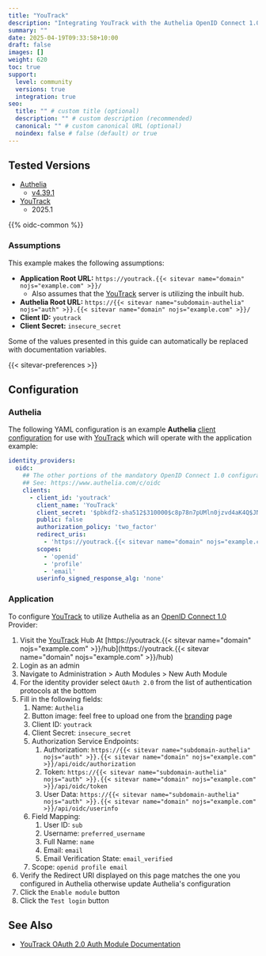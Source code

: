 ```yaml
---
title: "YouTrack"
description: "Integrating YouTrack with the Authelia OpenID Connect 1.0 Provider."
summary: ""
date: 2025-04-19T09:33:58+10:00
draft: false
images: []
weight: 620
toc: true
support:
  level: community
  versions: true
  integration: true
seo:
  title: "" # custom title (optional)
  description: "" # custom description (recommended)
  canonical: "" # custom canonical URL (optional)
  noindex: false # false (default) or true
---
```


## Tested Versions

* [Authelia]
  * [v4.39.1](https://github.com/authelia/authelia/releases/tag/v4.39.1)
* [YouTrack]
  * 2025.1

{{% oidc-common %}}

### Assumptions

This example makes the following assumptions:

* __Application Root URL:__ `https://youtrack.{{< sitevar name="domain" nojs="example.com" >}}/`
  * Also assumes that the [YouTrack] server is utilizing the inbuilt hub.
* __Authelia Root URL:__ `https://{{< sitevar name="subdomain-authelia" nojs="auth" >}}.{{< sitevar name="domain" nojs="example.com" >}}/`
* __Client ID:__ `youtrack`
* __Client Secret:__ `insecure_secret`

Some of the values presented in this guide can automatically be replaced with documentation variables.

{{< sitevar-preferences >}}

## Configuration

### Authelia

The following YAML configuration is an example __Authelia__ [client configuration] for use with [YouTrack] which will
operate with the application example:

```yaml {title="configuration.yml"}
identity_providers:
  oidc:
    ## The other portions of the mandatory OpenID Connect 1.0 configuration go here.
    ## See: https://www.authelia.com/c/oidc
    clients:
      - client_id: 'youtrack'
        client_name: 'YouTrack'
        client_secret: '$pbkdf2-sha512$310000$c8p78n7pUMln0jzvd4aK4Q$JNRBzwAo0ek5qKn50cFzzvE9RXV88h1wJn5KGiHrD0YKtZaR/nCb2CJPOsKaPK0hjf.9yHxzQGZziziccp6Yng'  # The digest of 'insecure_secret'.
        public: false
        authorization_policy: 'two_factor'
        redirect_uris:
          - 'https://youtrack.{{< sitevar name="domain" nojs="example.com" >}}/hub/api/rest/oauth2/auth'
        scopes:
          - 'openid'
          - 'profile'
          - 'email'
        userinfo_signed_response_alg: 'none'
```

### Application

To configure [YouTrack] to utilize Authelia as an [OpenID Connect 1.0] Provider:

1. Visit the [YouTrack] Hub At [https://youtrack.{{< sitevar name="domain" nojs="example.com" >}}/hub](https://youtrack.{{< sitevar name="domain" nojs="example.com" >}}/hub)
2. Login as an admin
3. Navigate to Administration > Auth Modules > New Auth Module
4. For the identity provider select `OAuth 2.0` from the list of authentication protocols at the bottom
5. Fill in the following fields:
   1. Name: `Authelia`
   2. Button image: feel free to upload one from the [branding](../../../reference/guides/branding.md) page
   3. Client ID: `youtrack`
   4. Client Secret: `insecure_secret`
   5. Authorization Service Endpoints:
      1. Authorization: `https://{{< sitevar name="subdomain-authelia" nojs="auth" >}}.{{< sitevar name="domain" nojs="example.com" >}}/api/oidc/authorization`
      2. Token: `https://{{< sitevar name="subdomain-authelia" nojs="auth" >}}.{{< sitevar name="domain" nojs="example.com" >}}/api/oidc/token`
      3. User Data: `https://{{< sitevar name="subdomain-authelia" nojs="auth" >}}.{{< sitevar name="domain" nojs="example.com" >}}/api/oidc/userinfo`
   6. Field Mapping:
      1. User ID: `sub`
      2. Username: `preferred_username`
      3. Full Name: `name`
      4. Email: `email`
      5. Email Verification State: `email_verified`
   7. Scope: `openid profile email`
6. Verify the Redirect URI displayed on this page matches the one you configured in Authelia otherwise update Authelia's
   configuration
7. Click the `Enable module` button
8. Click the `Test login` button

## See Also

- [YouTrack OAuth 2.0 Auth Module Documentation](https://www.jetbrains.com/help/youtrack/cloud/oauth2-authentication-module.html)

[YouTrack]: https://min.io/
[Authelia]: https://www.authelia.com
[OpenID Connect 1.0]: ../../openid-connect/introduction.md
[client configuration]: ../../../configuration/identity-providers/openid-connect/clients.md
